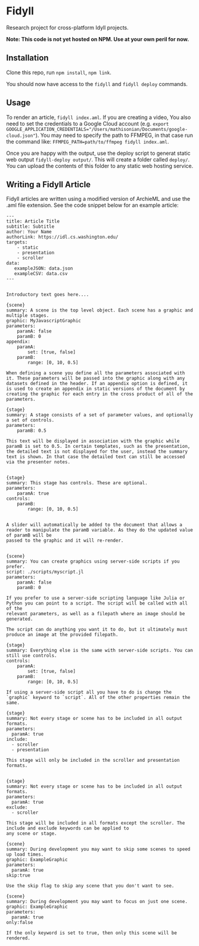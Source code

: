 # Fidyll

Research project for cross-platform Idyll projects.

**Note: This code is not yet hosted on NPM. Use at your own peril for now.**

## Installation

Clone this repo, run `npm install`, `npm link`.

You should now have access to the `fidyll` and `fidyll deploy` commands.

## Usage

To render an article, `fidyll index.aml`. If you are creating a video, You also need to set the credentials to a Google Cloud account (e.g. `export GOOGLE_APPLICATION_CREDENTIALS="/Users/mathisonian/Documents/google-cloud.json"`). You may need to specify the path to FFMPEG, in that case run the command like: `FFMPEG_PATH=path/to/ffmpeg fidyll index.aml`.

Once you are happy with the output, use the deploy script to generat static web output `fidyll-deploy output/`. This will create a folder called `deploy/`. You can upload the contents of this folder to any static web hosting service.

## Writing a Fidyll Article

Fidyll articles are written using a modified version of ArchieML and use the .aml file extension. See the
code snippet below for an example article:

```aml
---
title: Article Title
subtitle: Subtitle
author: Your Name
authorLink: https://idl.cs.washington.edu/
targets:
    - static
    - presentation
    - scroller
data:
   exampleJSON: data.json
   exampleCSV: data.csv
---


Introductory text goes here....

{scene}
summary: A scene is the top level object. Each scene has a graphic and multiple stages.
graphic: MyJavascriptGraphic
parameters:
    paramA: false
    paramB: 0
appendix:
    paramA:
        set: [true, false]
    paramB:
        range: [0, 10, 0.5]

When defining a scene you define all the parameters associated with it. These parameters will be passed into the graphic along with any datasets defined in the header. If an appendix option is defined, it is used to create an appendix in static versions of the document by creating the graphic for each entry in the cross product of all of the parameters.

{stage}
summary: A stage consists of a set of parameter values, and optionally a set of controls.
parameters:
    paramB: 0.5

This text will be displayed in association with the graphic while paramB is set to 0.5. In certain templates, such as the presentation, the detailed text is not displayed for the user, instead the summary text is shown. In that case the detailed text can still be accessed via the presenter notes.


{stage}
summary: This stage has controls. These are optional.
parameters:
    paramA: true
controls:
    paramB:
        range: [0, 10, 0.5]


A slider will automatically be added to the document that allows a reader to manipulate the paramB variable. As they do the updated value of paramB will be
passed to the graphic and it will re-render.


{scene}
summary: You can create graphics using server-side scripts if you prefer.
script: ./scripts/myscript.jl
parameters:
    paramA: false
    paramB: 0

If you prefer to use a server-side scripting language like Julia or Python you can point to a script. The script will be called with all of the
relevant parameters, as well as a filepath where an image should be generated.

The script can do anything you want it to do, but it ultimately must produce an image at the provided filepath.

{stage}
summary: Everything else is the same with server-side scripts. You can still use controls.
controls:
    paramA:
        set: [true, false]
    paramB:
        range: [0, 10, 0.5]

If using a server-side script all you have to do is change the `graphic` keyword to `script`. All of the other properties remain the same.

{stage}
summary: Not every stage or scene has to be included in all output formats.
parameters:
  paramA: true
include:
  - scroller
  - presentation

This stage will only be included in the scroller and presentation formats.


{stage}
summary: Not every stage or scene has to be included in all output formats.
parameters:
  paramA: true
exclude:
  - scroller

This stage will be included in all formats except the scroller. The include and exclude keywords can be applied to
any scene or stage.

{scene}
summary: During development you may want to skip some scenes to speed up load times.
graphic: ExampleGraphic
parameters:
  paramA: true
skip:true

Use the skip flag to skip any scene that you don't want to see.

{scene}
summary: During development you may want to focus on just one scene.
graphic: ExampleGraphic
parameters:
  paramA: true
only:false

If the only keyword is set to true, then only this scene will be rendered.

```

